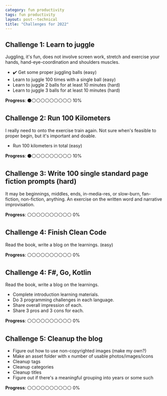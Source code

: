 ```yaml
---
category: fun productivity 
tags: fun productivity
layout: post--technical
title: "Challenges for 2022"
---
```



## Challenge 1: Learn to juggle

Juggling, it's fun, does not involve screen work, stretch and exercise your hands, hand-eye-coordination and shoulders muscles. 

- ✔️ Get some proper juggling balls (easy)
- Learn to juggle 100 times with a single ball (easy)
- Learn to juggle 2 balls for at least 10 minutes (hard)
- Learn to juggle 3 balls for at least 10 minutes (hard)

**Progress**: ⚫⚪⚪⚪⚪⚪⚪⚪⚪⚪ 10%	


## Challenge 2: Run 100 Kilometers

I really need to onto the exercise train again.
Not sure when's feasible to proper begin, but it's important and doable.

- Run 100 kilometers in total (easy)

**Progress**: ⚫⚪⚪⚪⚪⚪⚪⚪⚪⚪ 10%	


## Challenge 3: Write 100 single standard page fiction prompts (hard)

It may be beginnings, middles, ends, in-media-res, or slow-burn, fan-fiction, non-fiction, anything. An exercise on the written word and narrative improvisation.

**Progress**: ⚪⚪⚪⚪⚪⚪⚪⚪⚪⚪ 0%	


## Challenge 4: Finish Clean Code

Read the book, write a blog on the learnings. (easy)

**Progress**: ⚪⚪⚪⚪⚪⚪⚪⚪⚪⚪ 0%	


## Challenge 4: F\#, Go, Kotlin

Read the book, write a blog on the learnings.

- Complete introduction learning materials.
- Do 3 programming challenges in each language.
- Share overall impression of each.
- Share 3 pros and 3 cons for each.

**Progress**: ⚪⚪⚪⚪⚪⚪⚪⚪⚪⚪ 0%	


## Challenge 5: Cleanup the blog

- Figure out how to use non-copyrighted images (make my own?)
- Make an asset folder with x number of usable photos/images/icons
- Cleanup tags
- Cleanup categories
- Cleanup titles
- Figure out if there's a meaningful grouping into years or some such

**Progress**: ⚪⚪⚪⚪⚪⚪⚪⚪⚪⚪ 0%	